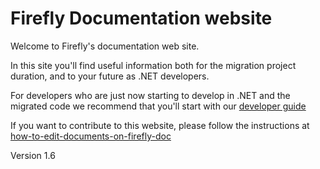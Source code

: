 ﻿# Firefly Documentation website

Welcome to Firefly's documentation web site.

In this site you'll find useful information both for the migration project duration, and to your future as .NET developers.

For developers who are just now starting to develop in .NET and the migrated code we recommend that you'll start with our [developer guide](developer-guide.html)

If you want to contribute to this website, please follow the instructions at [how-to-edit-documents-on-firefly-doc](how-to-edit-documents-on-firefly-doc.html)

Version 1.6
